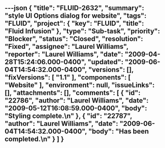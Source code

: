---json
{
  "title": "FLUID-2632",
  "summary": "style UI Options dialog for website",
  "tags": "FLUID",
  "project": {
    "key": "FLUID",
    "title": "Fluid Infusion"
  },
  "type": "Sub-task",
  "priority": "Blocker",
  "status": "Closed",
  "resolution": "Fixed",
  "assignee": "Laurel Williams",
  "reporter": "Laurel Williams",
  "date": "2009-04-28T15:24:06.000-0400",
  "updated": "2009-06-04T14:54:32.000-0400",
  "versions": [],
  "fixVersions": [
    "1.1"
  ],
  "components": [
    "Website"
  ],
  "environment": null,
  "issueLinks": [],
  "attachments": [],
  "comments": [
    {
      "id": "22786",
      "author": "Laurel Williams",
      "date": "2009-05-12T16:08:59.000-0400",
      "body": "Styling complete.\n"
    },
    {
      "id": "22787",
      "author": "Laurel Williams",
      "date": "2009-06-04T14:54:32.000-0400",
      "body": "Has been completed.\n"
    }
  ]
}
---

        